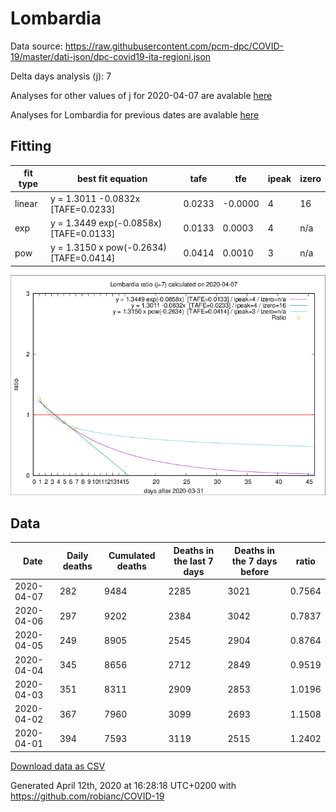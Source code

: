 # Lombardia

Data source: https://raw.githubusercontent.com/pcm-dpc/COVID-19/master/dati-json/dpc-covid19-ita-regioni.json

Delta days analysis (j): 7

Analyses for other values of j for 2020-04-07 are avalable [here](../README.md)

Analyses for Lombardia for previous dates are avalable [here](../../README.md)

## Fitting 
|fit type|best fit equation|tafe|tfe|ipeak|izero|
|-------|-----|--------|------|---|---|
|linear|y = 1.3011 -0.0832x  [TAFE=0.0233]|0.0233|-0.0000|4|16|
|exp|y = 1.3449 exp(-0.0858x)  [TAFE=0.0133]|0.0133|0.0003|4|n/a|
|pow|y = 1.3150 x pow(-0.2634)  [TAFE=0.0414]|0.0414|0.0010|3|n/a|

![Plot](COVID-19_lombardia_j7_2020-04-07.png)

## Data
|Date|Daily deaths|Cumulated deaths|Deaths in the last 7 days|Deaths in the 7 days before|ratio|
|----|----------|-----------|-------|--------------------|-----|
|2020-04-07|282|9484|2285|3021|0.7564|
|2020-04-06|297|9202|2384|3042|0.7837|
|2020-04-05|249|8905|2545|2904|0.8764|
|2020-04-04|345|8656|2712|2849|0.9519|
|2020-04-03|351|8311|2909|2853|1.0196|
|2020-04-02|367|7960|3099|2693|1.1508|
|2020-04-01|394|7593|3119|2515|1.2402|

[Download data as CSV](COVID-19_lombardia_j7_2020-04-07.csv)

Generated April 12th, 2020 at 16:28:18 UTC+0200 with https://github.com/robianc/COVID-19
